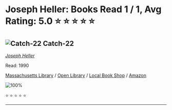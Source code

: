 # Joseph Heller:  Books Read 1 / 1, Avg Rating: 5.0 :star: :star: :star: :star: :star:

## ![Catch-22](https://covers.openlibrary.org/b/id/6468653-M.jpg) Catch-22
*[Joseph Heller](../authors/JosephHeller)*

Read: 1990

[Massachusetts Library](https://library.minlib.net/search/i=9780340516423) / [Open Library](https://openlibrary.org/isbn/9780340516423) / [Local Book Shop](https://bookshop.org/book/9780340516423) / [Amazon](https://amazon.com/dp/0671502336)

![100%](https://geps.dev/progress/100) 

:star: :star: :star: :star: :star:

---
